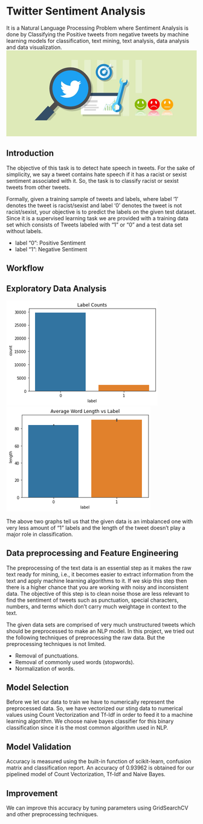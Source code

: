 # Twitter Sentiment Analysis
It is a Natural Language Processing Problem where Sentiment Analysis is done by Classifying the Positive tweets from negative tweets by machine learning models for classification, text mining, text analysis, data analysis and data visualization.
![Display Image](./Rawdata/cap3.jpeg)

## Introduction
The objective of this task is to detect hate speech in tweets. For the sake of simplicity, we say a tweet contains hate speech if it has a racist or sexist sentiment associated with it. So, the task is to classify racist or sexist tweets from other tweets.

Formally, given a training sample of tweets and labels, where label ‘1’ denotes the tweet is racist/sexist and label ‘0’ denotes the tweet is not racist/sexist, your objective is to predict the labels on the given test dataset. Since it is a supervised learning task we are provided with a training data set which consists of Tweets labeled with “1” or “0” and a test data set without labels.
* label “0”: Positive Sentiment
* label “1”: Negative Sentiment

## Workflow


## Exploratory Data Analysis
![](./Rawdata/cap1.png)  ![](./Rawdata/cap2.png)

The above two graphs tell us that the given data is an imbalanced one with very less amount of “1” labels and the length of the tweet doesn’t play a major role in classification.

## Data preprocessing and Feature Engineering
The preprocessing of the text data is an essential step as it makes the raw text ready for mining, i.e., it becomes easier to extract information from the text and apply machine learning algorithms to it. If we skip this step then there is a higher chance that you are working with noisy and inconsistent data. The objective of this step is to clean noise those are less relevant to find the sentiment of tweets such as punctuation, special characters, numbers, and terms which don’t carry much weightage in context to the text.

The given data sets are comprised of very much unstructured tweets which should be preprocessed to make an NLP model. In this project, we tried out the following techniques of preprocessing the raw data. But the preprocessing techniques is not limited.
* Removal of punctuations.
* Removal of commonly used words (stopwords).
* Normalization of words.

## Model Selection
Before we let our data to train we have to numerically represent the preprocessed data. So, we have vectorized our sting data to numerical values using Count Vectorization and Tf-Idf in order to feed it to a machine learning algorithm. We choose naive bayes classifier for this binary classification since it is the most common algorithm used in NLP.

## Model Validation
Accuracy is measured using the built-in function of scikit-learn, confusion matrix and classification report.
An accuracy of 0.93962 is obtained for our pipelined model of Count Vectorization, Tf-Idf and Naive Bayes.

## Improvement
We can improve this accuracy by tuning parameters using GridSearchCV and other preprocessing techniques.
